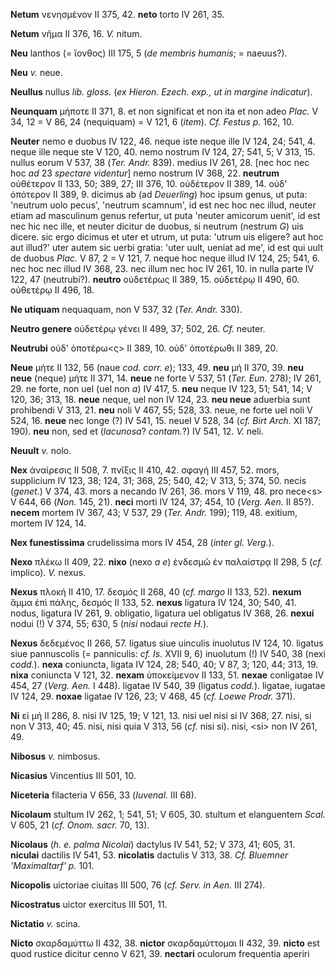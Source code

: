 **Netum** νενησμένον II 375, 42. **neto** torto IV 261, 35.

**Netum** νῆμα II 376, 16. *V.* nitum.

**Neu** lanthos (= ἴονθος) III 175, 5 (*de membris humanis*; = naeuus?).

**Neu** *v.* neue.

**Neullus** nullus *lib. gloss.* (*ex Hieron. Ezech. exp., ut in margine
indicatur*).

**Neunquam** μήποτε II 371, 8. et non significat et non ita et non adeo
*Plac.* V 34, 12 = V 86, 24 (nequiquam) = V 121, 6 (*item*). *Cf. Festus
p.* 162, 10.

**Neuter** nemo e duobus IV 122, 46. neque iste neque ille IV 124, 24;
541, 4. neque ille neque ste V 120, 40. nemo nostrum IV 124, 27; 541, 5;
V 313, 15. nullus eorum V 537, 38 (*Ter. Andr.* 839). medius IV 261,
28. [nec hoc nec hoc *ad* 23 *spectare videntur*] nemo nostrum IV 368,
22. **neutrum** οὐθέτερον II 133, 50; 389, 27; III 376, 10. οὐδέτερον II
389, 14. οὐδ' ὁπότερον II 389, 9. dicimus ab (ad *Deuerling*) hoc ipsum
genus, ut puta: 'neutrum uolo pecus', 'neutrum scamnum', id est nec hoc
nec illud, neuter etiam ad masculinum genus refertur, ut puta 'neuter
amicorum uenit', id est nec hic nec ille, et neuter dicitur de duobus,
si neutrum (nestrum *G*) uis dicere. sic ergo dicimus et uter et utrum,
ut puta: 'utrum uis eligere? aut hoc aut illud?' uter autem sic uerbi
gratia: 'uter uult, ueniat ad me', id est qui uult de duobus *Plac.* V
87, 2 = V 121, 7. neque hoc neque illud IV 124, 25; 541, 6. nec hoc nec
illud IV 368, 23. nec illum nec hoc IV 261, 10. in nulla parte IV 122,
47 (neutrubi?). **neutro** οὐδετέρως II 389, 15. οὐδετέρῳ II 490, 60.
οὐθετέρῳ II 496, 18.

**Ne utiquam** nequaquam, non V 537, 32 (*Ter. Andr.* 330).

**Neutro genere** οὐδετέρῳ γένει II 499, 37; 502, 26. *Cf.* neuter.

**Neutrubi** οὐδ' ὁποτέρω\<ς\> II 389, 10. οὐδ' ὁποτέρωθι II 389, 20.

**Neue** μήτε II 132, 56 (naue *cod. corr. e*); 133, 49. **neu** μή II
370, 39. **neu neue** (neque) μήτε II 371, 14. **neue** ne forte V 537,
51 (*Ter. Eun.* 278); IV 261, 29. ne forte, non uel (uel non *a*) IV
417, 5. **neu** neque IV 123, 51; 541, 14; V 120, 36; 313, 18. **neue**
neque, uel non IV 124, 23. **neu neue** aduerbia sunt prohibendi V 313,
21. **neu** noli V 467, 55; 528, 33. neue, ne forte uel noli V 524, 16.
**neue** nec longe (?) IV 541, 15. neuel V 528, 34 (*cf. Birt Arch.* XI
187; 190). **neu** non, sed et (*lacu­nosa*? *contam.*?) IV 541, 12. *V.*
neli.

**Neuult** *v.* nolo.

**Nex** ἀναίρεσις II 508, 7. πνῖξις II 410, 42. σφαγή III 457, 52. mors,
supplicium IV 123, 38; 124, 31; 368, 25; 540, 42; V 313, 5; 374, 50.
necis (*genet.*) V 374, 43. mors a necando IV 261, 36. mors V 119, 48.
pro nece\<s\> V 644, 66 (*Non.* 145, 21). **neci** morti IV 124, 37;
454, 10 (*Verg. Aen.* II 85?). **necem** mortem IV 367, 43; V 537, 29
(*Ter. Andr.* 199); 119, 48. exitium, mortem IV 124, 14.

**Nex funestissima** crudelissima mors IV 454, 28 (*inter gl. Verg.*).

**Nexo** πλέκω II 409, 22. **nixo** (nexo *a e*) ἐνδεσμῶ ἐν παλαίστρᾳ II
298, 5 (*cf.* implico). *V.* nexus.

**Nexus** πλοκή II 410, 17. δεσμός II 268, 40 (*cf. margo* II 133, 52).
**nexum** ἅμμα ἐπὶ πάλης, δεσμός II 133, 52. **nexus** ligatura IV 124,
30; 540, 41. nodus, ligatura IV 261, 9. obligatio, ligatura uel
obligatus IV 368, 26. **nexui** nodui (!) V 374, 55; 630, 5 (*nisi*
nodaui *recte H.*).

**Nexus** δεδεμένος II 266, 57. ligatus siue uinculis inuolutus IV 124,
10. ligatus siue pannuscolis (= panniculis: *cf. Is.* XVII 9, 6)
inuolutum (!) IV 540, 38 (nexi *codd.*). **nexa** coniuncta, ligata IV
124, 28; 540, 40; V 87, 3; 120, 44; 313, 19. **nixa** coniuncta V 121,
32. **nexam** ὑποκείμενον II 133, 51. **nexae** conligatae IV 454, 27
(*Verg. Aen.* I 448). ligatae IV 540, 39 (ligatus *codd.*). ligatae,
iugatae IV 124, 29. **noxae** ligatae IV 126, 23; V 468, 45 (*cf. Loewe
Prodr.* 371).

**Ni** εἰ μή II 286, 8. nisi IV 125, 19; V 121, 13. nisi uel nisi si IV
368, 27. nisi, si non V 313, 40; 45. nisi, nisi quia V 313, 56 (*cf.*
nisi si). nisi, \<si\> non IV 261, 49.

**Nibosus** *v.* nimbosus.

**Nicasius** Vincentius III 501, 10.

**Niceteria** filacteria V 656, 33 (*Iuvenal.* III 68).

**Nicolaum** stultum IV 262, 1; 541, 51; V 605, 30. stultum et
elanguentem *Scal.* V 605, 21 (*cf. Onom. sacr.* 70, 13).

**Nicolaus** (*h. e. palma Nicolai*) dactylus IV 541, 52; V 373, 41;
605, 31. **niculai** dactilis IV 541, 53. **nicolatis** dactulis V 313,
38. *Cf. Bluemner 'Maximaltarf' p.* 101.

**Nicopolis** uictoriae ciuitas III 500, 76 (*cf. Serv. in Aen.* III
274).

**Nicostratus** uictor exercitus III 501, 11.

**Nictatio** *v.* scina.

**Nicto** σκαρδαμύττω II 432, 38. **nictor** σκαρδαμύττομαι II 432, 39.
**nicto** est quod rustice dicitur cenno V 621, 39. **nectari** oculorum
frequentia aperiri
